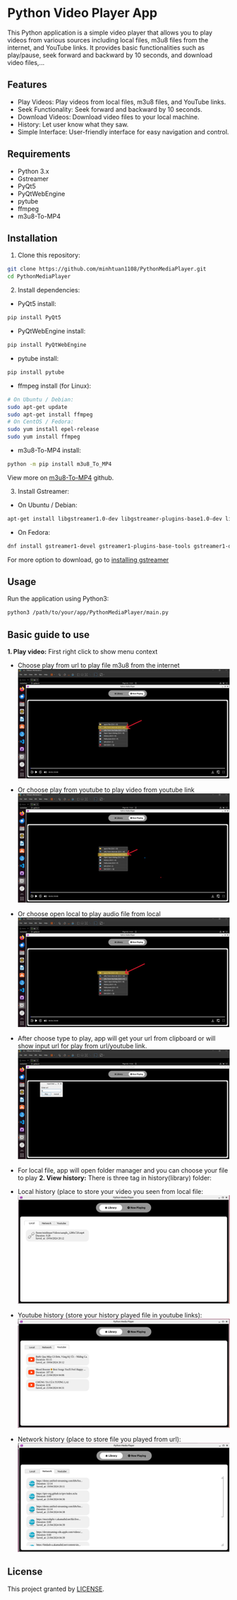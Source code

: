 # Python Video Player App
This Python application is a simple video player that allows you to play videos from various sources including local files, m3u8 files from the internet, and YouTube links. It provides basic functionalities such as play/pause, seek forward and backward by 10 seconds, and download video files,...

## Features
* Play Videos: Play videos from local files, m3u8 files, and YouTube links.
* Seek Functionality: Seek forward and backward by 10 seconds.
* Download Videos: Download video files to your local machine.
* History: Let user know what they saw.
* Simple Interface: User-friendly interface for easy navigation and control.

## Requirements
* Python 3.x
* Gstreamer
* PyQt5
* PyQtWebEngine
* pytube
* ffmpeg
* m3u8-To-MP4

## Installation
1. Clone this repository:

```bash
git clone https://github.com/minhtuan1108/PythonMediaPlayer.git
cd PythonMediaPlayer
```
2. Install dependencies:

* PyQt5 install:

```bash
pip install PyQt5
```

* PyQtWebEngine install:
```bash
pip install PyQtWebEngine
```

* pytube install:
```bash
pip install pytube
```

* ffmpeg install (for Linux):
```bash
# On Ubuntu / Debian:
sudo apt-get update
sudo apt-get install ffmpeg
# On CentOS / Fedora:
sudo yum install epel-release
sudo yum install ffmpeg
```

* m3u8-To-MP4 install:
```bash
python -m pip install m3u8_To_MP4
```
View more on <a href="https://github.com/h2soong/m3u8_To_MP4">m3u8-To-MP4</a> github.

3. Install Gstreamer:
* On Ubuntu / Debian:
```bash
apt-get install libgstreamer1.0-dev libgstreamer-plugins-base1.0-dev libgstreamer-plugins-bad1.0-dev gstreamer1.0-plugins-base gstreamer1.0-plugins-good gstreamer1.0-plugins-bad gstreamer1.0-plugins-ugly gstreamer1.0-libav gstreamer1.0-tools gstreamer1.0-x gstreamer1.0-alsa gstreamer1.0-gl gstreamer1.0-gtk3 gstreamer1.0-qt5 gstreamer1.0-pulseaudio
```
* On Fedora:
```bash
dnf install gstreamer1-devel gstreamer1-plugins-base-tools gstreamer1-doc gstreamer1-plugins-base-devel gstreamer1-plugins-good gstreamer1-plugins-good-extras gstreamer1-plugins-ugly gstreamer1-plugins-bad-free gstreamer1-plugins-bad-free-devel gstreamer1-plugins-bad-free-extras
```
For more option to download, go to <a href="https://gstreamer.freedesktop.org/documentation/installing/index.html">installing gstreamer</a>

## Usage

Run the application using Python3:
```bash
python3 /path/to/your/app/PythonMediaPlayer/main.py
```

## Basic guide to use
<b>1. Play video:</b>
   First right click to show menu context
   
   * Choose play from url to play file m3u8 from the internet
    ![image](https://github.com/minhtuan1108/minhtuan1108.github.io/blob/main/repositories_data/python_media_player/typeUrl.png)
   
   * Or choose play from youtube to play video from youtube link
    ![image](https://github.com/minhtuan1108/minhtuan1108.github.io/blob/main/repositories_data/python_media_player/typeYT.png)
   
   * Or choose open local to play audio file from local
    ![image](https://github.com/minhtuan1108/minhtuan1108.github.io/blob/main/repositories_data/python_media_player/typeLocal.png)
   
   * After choose type to play, app will get your url from clipboard or will show input url for play from url/youtube link.
      ![image](https://github.com/minhtuan1108/minhtuan1108.github.io/blob/main/repositories_data/python_media_player/nhapurl.png)
   
   * For local file, app will open folder manager and you can choose your file to play
<b>2. View history:</b>
   There is three tag in history(library) folder:

   * Local history (place to store your video you seen from local file:
     ![image](https://github.com/minhtuan1108/minhtuan1108.github.io/blob/main/repositories_data/python_media_player/tablocal.png)
     
   * Youtube history (store your history played file in youtube links):
     ![image](https://github.com/minhtuan1108/minhtuan1108.github.io/blob/main/repositories_data/python_media_player/tabytb.png)
     
   * Network history (place to store file you played from url):
     ![image](https://github.com/minhtuan1108/minhtuan1108.github.io/blob/main/repositories_data/python_media_player/tabnetwork.png)

## License

This project granted by [LICENSE](LICENSE).
